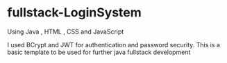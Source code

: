 # fullstack-LoginSystem
Using Java , HTML , CSS and JavaScript

I used BCrypt and JWT for authentication and password security. This is a basic template to be used for further java fullstack development
